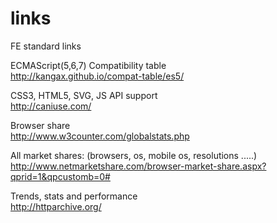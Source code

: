 links
=====

FE standard links

ECMAScript(5,6,7) Compatibility table  
http://kangax.github.io/compat-table/es5/

CSS3, HTML5, SVG, JS API support  
http://caniuse.com/

Browser share  
http://www.w3counter.com/globalstats.php

All market shares: (browsers, os, mobile os, resolutions .....)  
http://www.netmarketshare.com/browser-market-share.aspx?qprid=1&qpcustomb=0#

Trends, stats and performance  
http://httparchive.org/
